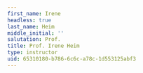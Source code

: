```yaml
---
first_name: Irene
headless: true
last_name: Heim
middle_initial: ''
salutation: Prof.
title: Prof. Irene Heim
type: instructor
uid: 65310180-b786-6c6c-a78c-1d553125abf3
---
```

